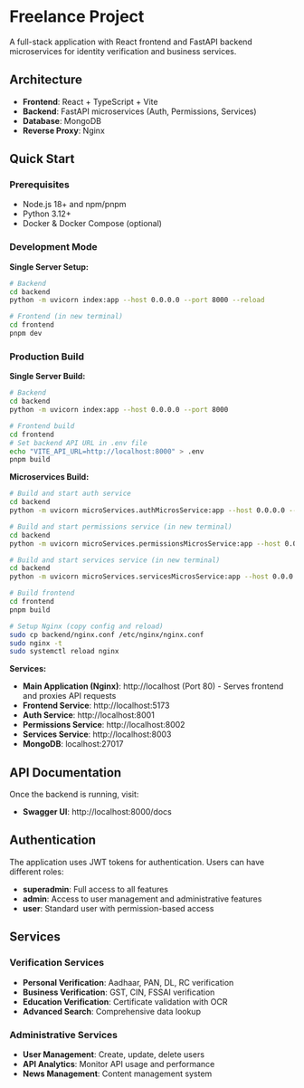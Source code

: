 # Freelance Project

A full-stack application with React frontend and FastAPI backend microservices for identity verification and business services.

## Architecture

- **Frontend**: React + TypeScript + Vite
- **Backend**: FastAPI microservices (Auth, Permissions, Services)
- **Database**: MongoDB
- **Reverse Proxy**: Nginx

## Quick Start

### Prerequisites

- Node.js 18+ and npm/pnpm
- Python 3.12+
- Docker & Docker Compose (optional)

### Development Mode

**Single Server Setup:**

```bash
# Backend
cd backend
python -m uvicorn index:app --host 0.0.0.0 --port 8000 --reload

# Frontend (in new terminal)
cd frontend
pnpm dev
```

### Production Build

**Single Server Build:**

```bash
# Backend
cd backend
python -m uvicorn index:app --host 0.0.0.0 --port 8000

# Frontend build
cd frontend
# Set backend API URL in .env file
echo "VITE_API_URL=http://localhost:8000" > .env
pnpm build
```

**Microservices Build:**

```bash
# Build and start auth service
cd backend
python -m uvicorn microServices.authMicrosService:app --host 0.0.0.0 --port 8001

# Build and start permissions service (in new terminal)
cd backend
python -m uvicorn microServices.permissionsMicrosService:app --host 0.0.0.0 --port 8002

# Build and start services service (in new terminal)
cd backend
python -m uvicorn microServices.servicesMicrosService:app --host 0.0.0.0 --port 8003

# Build frontend
cd frontend
pnpm build

# Setup Nginx (copy config and reload)
sudo cp backend/nginx.conf /etc/nginx/nginx.conf
sudo nginx -t
sudo systemctl reload nginx
```

**Services:**

- **Main Application (Nginx)**: http://localhost (Port 80) - Serves frontend and proxies API requests
- **Frontend Service**: http://localhost:5173
- **Auth Service**: http://localhost:8001
- **Permissions Service**: http://localhost:8002
- **Services Service**: http://localhost:8003
- **MongoDB**: localhost:27017

## API Documentation

Once the backend is running, visit:

- **Swagger UI**: http://localhost:8000/docs

## Authentication

The application uses JWT tokens for authentication. Users can have different roles:

- **superadmin**: Full access to all features
- **admin**: Access to user management and administrative features
- **user**: Standard user with permission-based access

## Services

### Verification Services

- **Personal Verification**: Aadhaar, PAN, DL, RC verification
- **Business Verification**: GST, CIN, FSSAI verification
- **Education Verification**: Certificate validation with OCR
- **Advanced Search**: Comprehensive data lookup

### Administrative Services

- **User Management**: Create, update, delete users
- **API Analytics**: Monitor API usage and performance
- **News Management**: Content management system
